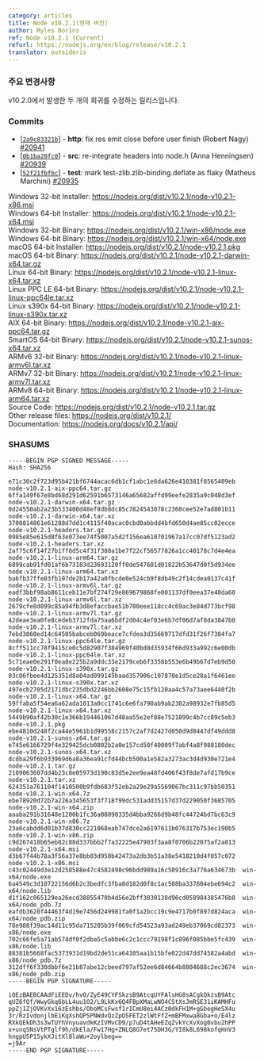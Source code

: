 ```yaml
---
category: articles
title: Node v10.2.1(현재 버전)
author: Myles Borins
ref: Node v10.2.1 (Current)
refurl: https://nodejs.org/en/blog/release/v10.2.1
translator: outsideris
---
```


<!--
### Notable Changes

This is a follow up release to fix two regressions that were introduced in v10.2.0.
-->

### 주요 변경사항

v10.2.0에서 발생한 두 개의 회귀를 수정하는 릴리스입니다.

### Commits

* [[`2a9c83321b`](https://github.com/nodejs/node/commit/2a9c83321b)] - **http**: fix res emit close before user finish (Robert Nagy) [#20941](https://github.com/nodejs/node/pull/20941)
* [[`0b1ba20fc0`](https://github.com/nodejs/node/commit/0b1ba20fc0)] - **src**: re-integrate headers into node.h (Anna Henningsen) [#20939](https://github.com/nodejs/node/pull/20939)
* [[`52f21fbfbc`](https://github.com/nodejs/node/commit/52f21fbfbc)] - **test**: mark test-zlib.zlib-binding.deflate as flaky (Matheus Marchini) [#20935](https://github.com/nodejs/node/pull/20935)

Windows 32-bit Installer: https://nodejs.org/dist/v10.2.1/node-v10.2.1-x86.msi<br>
Windows 64-bit Installer: https://nodejs.org/dist/v10.2.1/node-v10.2.1-x64.msi<br>
Windows 32-bit Binary: https://nodejs.org/dist/v10.2.1/win-x86/node.exe<br>
Windows 64-bit Binary: https://nodejs.org/dist/v10.2.1/win-x64/node.exe<br>
macOS 64-bit Installer: https://nodejs.org/dist/v10.2.1/node-v10.2.1.pkg<br>
macOS 64-bit Binary: https://nodejs.org/dist/v10.2.1/node-v10.2.1-darwin-x64.tar.gz<br>
Linux 64-bit Binary: https://nodejs.org/dist/v10.2.1/node-v10.2.1-linux-x64.tar.xz<br>
Linux PPC LE 64-bit Binary: https://nodejs.org/dist/v10.2.1/node-v10.2.1-linux-ppc64le.tar.xz<br>
Linux s390x 64-bit Binary: https://nodejs.org/dist/v10.2.1/node-v10.2.1-linux-s390x.tar.xz<br>
AIX 64-bit Binary: https://nodejs.org/dist/v10.2.1/node-v10.2.1-aix-ppc64.tar.gz<br>
SmartOS 64-bit Binary: https://nodejs.org/dist/v10.2.1/node-v10.2.1-sunos-x64.tar.xz<br>
ARMv6 32-bit Binary: https://nodejs.org/dist/v10.2.1/node-v10.2.1-linux-armv6l.tar.xz<br>
ARMv7 32-bit Binary: https://nodejs.org/dist/v10.2.1/node-v10.2.1-linux-armv7l.tar.xz<br>
ARMv8 64-bit Binary: https://nodejs.org/dist/v10.2.1/node-v10.2.1-linux-arm64.tar.xz<br>
Source Code: https://nodejs.org/dist/v10.2.1/node-v10.2.1.tar.gz<br>
Other release files: https://nodejs.org/dist/v10.2.1/<br>
Documentation: https://nodejs.org/docs/v10.2.1/api/

<h3 id="shasums">SHASUMS</h3>

```
-----BEGIN PGP SIGNED MESSAGE-----
Hash: SHA256

e71c30c2f723d95b421bf6744acac6db1cf1abc1e6da626e410381f8565409eb  node-v10.2.1-aix-ppc64.tar.gz
6ffa149f67e8bd68d291d62591b6573146a65682affd99eefe2835a9c048d3ef  node-v10.2.1-darwin-x64.tar.gz
0d24550ab2a23b533400d48ef8db8dc85c7824543078c2360cee52e7ad801b11  node-v10.2.1-darwin-x64.tar.xz
3700814861e61288d7dd1c4115f40acac0cbd0abbdd4bfd650d4ae85cc02ecce  node-v10.2.1-headers.tar.gz
0985e85e615d8f63e073ee74f5007a5d2f156ea610701967a17cc07df5123ad2  node-v10.2.1-headers.tar.xz
2af75c6f14f27b1ff8d5c4f31f380a1be7f22cf56577826a1cc40178c7d4e4ea  node-v10.2.1-linux-arm64.tar.gz
6899cab91fd01af6b73183d23693120ff0de547601d01822b53647d0f5d934ee  node-v10.2.1-linux-arm64.tar.xz
ba6fb37ffe03fb197de2b17a42a0fbcde0e524cb9f8db49c2f14cdea0137c41f  node-v10.2.1-linux-armv6l.tar.gz
eadf3bbf98ab8611ceb11e7bf274f29e869679868fe001137df0eea37e40da60  node-v10.2.1-linux-armv6l.tar.xz
2679cfe8d099c85a94fb3d8efaccbae51b700eee118cc4c69ac3e84d773bcf98  node-v10.2.1-linux-armv7l.tar.gz
42deae3ea0fe8cedeb3712fda75aa6bdf2d04c4ef03e6b7df06d7af8da3847b0  node-v10.2.1-linux-armv7l.tar.xz
7ebd3860ed14c64505babceb069beace7cfdea3d35669717dfd31f26f7384fa7  node-v10.2.1-linux-ppc64le.tar.gz
8cff511cc78f9415ce0c5d82907f384969f40bd8d35934f66d933a992c6e00db  node-v10.2.1-linux-ppc64le.tar.xz
5c71eae0e291f0ea8e225b2a9ddc33e2179ceb6f3358b553e6b49b67d7eb9d50  node-v10.2.1-linux-s390x.tar.gz
03c06fbee4d125351d8a04ad099145baad357906c107870e1d5ce28a1f6461ee  node-v10.2.1-linux-s390x.tar.xz
497ecb2705d2171dbc235dbd2246bb2608e75c15fb120aa4c57a73aee6440f2b  node-v10.2.1-linux-x64.tar.gz
59ffaba5f54ea6a62ada1013a0cc1741c6e6fa790ab9ab2302a98932e7fb85d5  node-v10.2.1-linux-x64.tar.xz
5449b90af42b30c1e366b194461067d48aa55e2ef88e7521899c4b7cc89c5eb3  node-v10.2.1.pkg
ebe4810d248f2ca44e5961b1d99558c2157c2af7d2427d050d9d8447df49ddd8  node-v10.2.1-sunos-x64.tar.gz
e745e6166729f4e329425dcb0802b2a0e157cd50f40009f7abf4a8f988180dec  node-v10.2.1-sunos-x64.tar.xz
dcdba29f6b933969d6a8a36ea91cfd44bcb500a1e582a3273ac3d4d930e721e4  node-v10.2.1.tar.gz
2109063607dd4b23c8e05973d190c83d5e2ee9ea48fd406f43f8de7afd17b9ce  node-v10.2.1.tar.xz
624351a761104f1410500b9fdb683f52eb2a29e29a5569067bc311c97bb50351  node-v10.2.1-win-x64.7z
ebe78920d72b7a226a345653f3f718f99dc531add35157d37d229050f3685705  node-v10.2.1-win-x64.zip
aaaba291b31648e1200b1fc36a08090335d4bba9266d9b48fc44724bd7bc63c9  node-v10.2.1-win-x86.7z
23a6cabdd6d01b37d830cc221068eab747dce2a6197611b076317b753ec190b5  node-v10.2.1-win-x86.zip
c9d267418b65eb82c88d337bbb2f7a32225e47903f3aa8f0706b22075af2a813  node-v10.2.1-x64.msi
d3b67f44b78a3f56a37e8bb03d950b42473a2db3b51a38e5418210d4f057c072  node-v10.2.1-x86.msi
c43c02449d3e12d258588e47c4582498c96bdd989a16c58916c3a776a634673b  win-x64/node.exe
6a4549c3d10722156d6b2c3bedfc3fba8d182d0f8c1ac508ba337604ebe694c2  win-x64/node.lib
d1f162c065129ea26ecd38855470b4d56e2bff3830138d96cd058984385476b8  win-x64/node_pdb.7z
eafdb3620f44463f4d19e7456d249981fa0f1a2bcc19c9e4717b0f897d824aca  win-x64/node_pdb.zip
78e908f39ac14d11c95da715205b39f069cfd54523a93ad249eb37069cd82373  win-x86/node.exe
702c66fe5a71ab574df0f2dba5c5abbe6c2c1ccc79198f1c896f085bbe5fc439  win-x86/node.lib
88381b5668fac5373931d19bd2de51ca64105aa1b15bfe022d47dd74582a4abd  win-x86/node_pdb.7z
312dff6f330dbbf6e21b87abe12cbeed797af52ee6d84664b8804688c2ec3674  win-x86/node_pdb.zip
-----BEGIN PGP SIGNATURE-----

iQEzBAEBCAAdFiEEDv/hvO/ZyE49CYFSkzsB9AtcqUYFAlsHG8sACgkQkzsB9Atc
qUZ6fQf/WwyGkq6bLL4uu1O2/L9LkKx6Q4FBpXMaLwNO4CStXsJmRSE31iKAMHFu
ppZj1ZjOVKvXx16zEshbs/OboMCsFwsf1rICmU8ei4ACz0dkFH1M+gGbegHeSX4u
3r/RzIvdonjlbE1KqXshQP5PNWdvQzZpO5FET2zlWtFfZ+mBFMxwa8Gba+o/E4lz
RXkQEkDh3s3wTUYhVnyuavdkKzIVMvCD9/p7uD4tAHeEZqZvkYcXvXog0vbu2hPP
x+unqSNsVtPTglf9h/dkEla/Fw17Hg+ZNLQ8G7et75DH3G/YI8k8L698kofqHnV3
hngpU5P15ykXJitXl8laWu+2oylbeg==
=j9Ar
-----END PGP SIGNATURE-----

```

